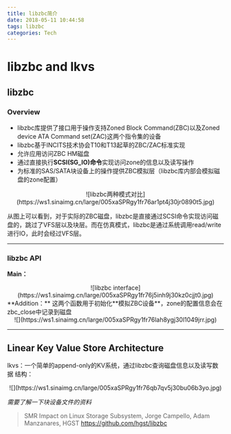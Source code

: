```yaml
---
title: libzbc简介
date: 2018-05-11 10:44:58
tags: libzbc
categories: Tech
---
```

# libzbc and lkvs
## libzbc
### Overview
- libzbc库提供了接口用于操作支持Zoned Block Command(ZBC)以及Zoned device ATA Command set(ZAC)这两个指令集的设备
- libzbc基于INCITS技术协会T10和T13起草的ZBC/ZAC标准实现
- 允许应用访问ZBC HM磁盘
- 通过直接执行**SCSI(SG_IO)命令**实现访问zone的信息以及读写操作
- 为标准的SAS/SATA块设备上的操作提供ZBC模拟层（libzbc库内部会模拟磁盘的zone配置）
<div align=center>
![libzbc两种模式对比](https://ws1.sinaimg.cn/large/005xaSPRgy1fr76ar1pt4j30jr0890t5.jpg)
</div>

<!-- more -->

从图上可以看到，对于实际的ZBC磁盘，libzbc是直接通过SCSI命令实现访问磁盘的，跳过了VFS层以及块层。而在仿真模式，libzbc是通过系统调用read/write进行IO，此时会经过VFS层。

---
### libzbc API
**Main：**
<div align=center>
![libzbc interface](https://ws1.sinaimg.cn/large/005xaSPRgy1fr76j5inh9j30kz0cjjt0.jpg)
</div>
**Addition：**
这两个函数用于初始化**模拟ZBC设备**，zone的配置信息会在zbc_close中记录到磁盘
<div align=center>
  ![](https://ws1.sinaimg.cn/large/005xaSPRgy1fr76lah8ygj30l1049jrr.jpg)
</div>

---
## Linear Key Value Store Architecture
lkvs：一个简单的append-only的KV系统，通过libzbc查询磁盘信息以及读写数据
结构：
<div align=center>
![](https://ws1.sinaimg.cn/large/005xaSPRgy1fr76qb7qv5j30bu06b3yo.jpg)
</div>

*需要了解一下块设备文件的资料*

> SMR Impact on Linux Storage Subsystem, Jorge Campello, Adam Manzanares, HGST
> https://github.com/hgst/libzbc

